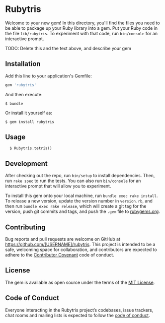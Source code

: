 # Rubytris

Welcome to your new gem! In this directory, you'll find the files you need to be able to package up your Ruby library into a gem. Put your Ruby code in the file `lib/rubytris`. To experiment with that code, run `bin/console` for an interactive prompt.

TODO: Delete this and the text above, and describe your gem

## Installation

Add this line to your application's Gemfile:

```ruby
gem 'rubytris'
```

And then execute:

    $ bundle

Or install it yourself as:

    $ gem install rubytris

## Usage

      $ Rubytris.tetris()

## Development

After checking out the repo, run `bin/setup` to install dependencies. Then, run `rake spec` to run the tests. You can also run `bin/console` for an interactive prompt that will allow you to experiment.

To install this gem onto your local machine, run `bundle exec rake install`. To release a new version, update the version number in `version.rb`, and then run `bundle exec rake release`, which will create a git tag for the version, push git commits and tags, and push the `.gem` file to [rubygems.org](https://rubygems.org).

## Contributing

Bug reports and pull requests are welcome on GitHub at https://github.com/[USERNAME]/rubytris. This project is intended to be a safe, welcoming space for collaboration, and contributors are expected to adhere to the [Contributor Covenant](http://contributor-covenant.org) code of conduct.

## License

The gem is available as open source under the terms of the [MIT License](http://opensource.org/licenses/MIT).

## Code of Conduct

Everyone interacting in the Rubytris project’s codebases, issue trackers, chat rooms and mailing lists is expected to follow the [code of conduct](https://github.com/[USERNAME]/rubytris/blob/master/CODE_OF_CONDUCT.md).
